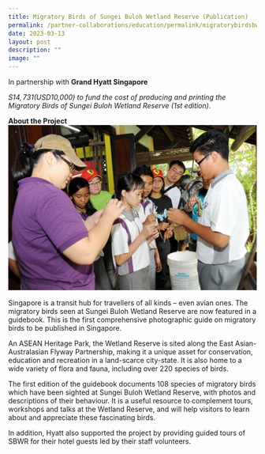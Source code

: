 ```yaml
---
title: Migratory Birds of Sungei Buloh Wetland Reserve (Publication)
permalink: /partner-collaborations/education/permalink/migratorybirdsbwr/
date: 2023-03-13
layout: post
description: ""
image: ""
---
```

In partnership with **Grand Hyatt Singapore**

*S$14,731 (USD$10,000) to fund the cost of producing and printing the Migratory Birds of Sungei Buloh Wetland Reserve (1st edition).*

**About the Project**
![](/images/Migratory%20Birds%20of%20Sungei%20Buloh%20Wetland%20Reserve%20(Publication)%20(10%20October%202009).jpg)

Singapore is a transit hub for travellers of all kinds – even avian ones. The migratory birds seen at Sungei Buloh Wetland Reserve are now featured in a guidebook. This is the first comprehensive photographic guide on migratory birds to be published in Singapore.

An ASEAN Heritage Park, the Wetland Reserve is sited along the East Asian-Australasian Flyway Partnership, making it a unique asset for conservation, education and recreation in a land-scarce city-state. It is also home to a wide variety of flora and fauna, including over 220 species of birds.

The first edition of the guidebook documents 108 species of migratory birds which have been sighted at Sungei Buloh Wetland Reserve, with photos and descriptions of their behaviour. It is a useful resource to complement tours, workshops and talks at the Wetland Reserve, and will help visitors to learn about and appreciate these fascinating birds.

In addition, Hyatt also supported the project by providing guided tours of SBWR for their hotel guests led by their staff volunteers.